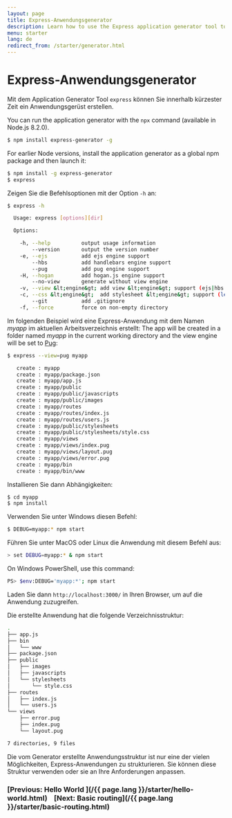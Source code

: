 ```yaml
---
layout: page
title: Express-Anwendungsgenerator
description: Learn how to use the Express application generator tool to quickly create a skeleton for your Express.js applications, streamlining setup and configuration.
menu: starter
lang: de
redirect_from: /starter/generator.html
---
```


# Express-Anwendungsgenerator

Mit dem Application Generator Tool `express` können Sie innerhalb kürzester Zeit ein Anwendungsgerüst erstellen.

You can run the application generator with the `npx` command (available in Node.js 8.2.0).

```bash
$ npm install express-generator -g
```

For earlier Node versions, install the application generator as a global npm package and then launch it:

```bash
$ npm install -g express-generator
$ express
```

Zeigen Sie die Befehlsoptionen mit der Option `-h` an:

```bash
$ express -h

  Usage: express [options][dir]

  Options:

    -h, --help          output usage information
        --version       output the version number
    -e, --ejs           add ejs engine support
        --hbs           add handlebars engine support
        --pug           add pug engine support
    -H, --hogan         add hogan.js engine support
        --no-view       generate without view engine
    -v, --view &lt;engine&gt; add view &lt;engine&gt; support (ejs|hbs|hjs|jade|pug|twig|vash) (defaults to jade)
    -c, --css &lt;engine&gt;  add stylesheet &lt;engine&gt; support (less|stylus|compass|sass) (defaults to plain css)
        --git           add .gitignore
    -f, --force         force on non-empty directory
```

Im folgenden Beispiel wird eine Express-Anwendung mit dem Namen _myapp_ im aktuellen Arbeitsverzeichnis erstellt: The app will be created in a folder named _myapp_ in the current working directory and the view engine will be set to <a href="https://pugjs.org/" target="_blank" title="Pug documentation">Pug</a>:

```bash
$ express --view=pug myapp

   create : myapp
   create : myapp/package.json
   create : myapp/app.js
   create : myapp/public
   create : myapp/public/javascripts
   create : myapp/public/images
   create : myapp/routes
   create : myapp/routes/index.js
   create : myapp/routes/users.js
   create : myapp/public/stylesheets
   create : myapp/public/stylesheets/style.css
   create : myapp/views
   create : myapp/views/index.pug
   create : myapp/views/layout.pug
   create : myapp/views/error.pug
   create : myapp/bin
   create : myapp/bin/www
```

Installieren Sie dann Abhängigkeiten:

```bash
$ cd myapp
$ npm install
```

Verwenden Sie unter Windows diesen Befehl:

```bash
$ DEBUG=myapp:* npm start
```

Führen Sie unter MacOS oder Linux die Anwendung mit diesem Befehl aus:

```bash
> set DEBUG=myapp:* & npm start
```

On Windows PowerShell, use this command:

```bash
PS> $env:DEBUG='myapp:*'; npm start
```

Laden Sie dann `http://localhost:3000/` in Ihren Browser, um auf die Anwendung zuzugreifen.

Die erstellte Anwendung hat die folgende Verzeichnisstruktur:

```bash
.
├── app.js
├── bin
│   └── www
├── package.json
├── public
│   ├── images
│   ├── javascripts
│   └── stylesheets
│       └── style.css
├── routes
│   ├── index.js
│   └── users.js
└── views
    ├── error.pug
    ├── index.pug
    └── layout.pug

7 directories, 9 files
```

<div class="doc-box doc-info" markdown="1">
Die vom Generator erstellte Anwendungsstruktur ist nur eine der vielen Möglichkeiten, Express-Anwendungen zu strukturieren. Sie können diese Struktur verwenden oder sie an Ihre Anforderungen anpassen.
</div>

### [Previous: Hello World ](/{{ page.lang }}/starter/hello-world.html)&nbsp;&nbsp;&nbsp;&nbsp;[Next: Basic routing](/{{ page.lang }}/starter/basic-routing.html)
